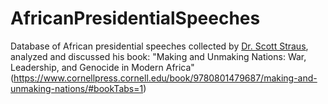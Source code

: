 # AfricanPresidentialSpeeches
Database of African presidential speeches collected by <a href="https://polisci.wisc.edu/staff/scott-straus/">Dr. Scott Straus</a>, analyzed and discussed his book: "Making and Unmaking Nations: War, Leadership, and Genocide in Modern Africa" (https://www.cornellpress.cornell.edu/book/9780801479687/making-and-unmaking-nations/#bookTabs=1)
